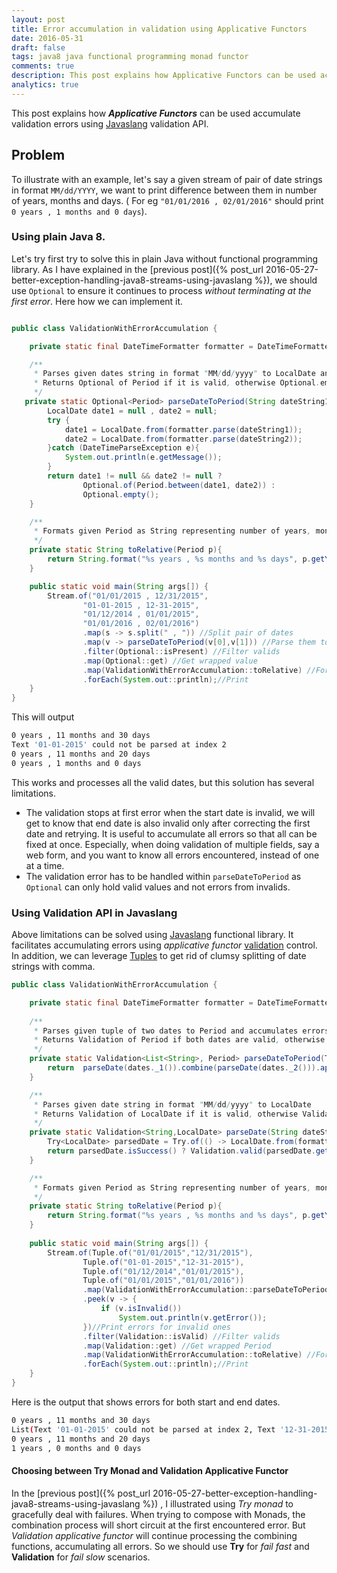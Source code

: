 ```yaml
---
layout: post
title: Error accumulation in validation using Applicative Functors
date: 2016-05-31
draft: false
tags: java8 java functional programming monad functor
comments: true
description: This post explains how Applicative Functors can be used accumulate validation errors using Javaslang's Validation API.
analytics: true
---
```


This post explains how ***Applicative Functors*** can be used accumulate validation errors using [Javaslang](http://www.javaslang.io/) validation API.

## Problem

To illustrate with an example, let's say a given stream of pair of date strings in format `MM/dd/YYYY`, we want to print difference between them in number of years, months and days. ( For eg `"01/01/2016 , 02/01/2016"` should print `0 years , 1 months and 0 days`). 
<br>

### Using plain Java 8.

Let's try first try to solve this in plain Java without functional programming library. As I have explained in the [previous post]({% post_url 2016-05-27-better-exception-handling-java8-streams-using-javaslang %}), we should use `Optional` to ensure it continues to process *without terminating at the first error*. Here how we can implement it.

```java

public class ValidationWithErrorAccumulation {

    private static final DateTimeFormatter formatter = DateTimeFormatter.ofPattern("MM/dd/yyyy");

    /**
     * Parses given dates string in format "MM/dd/yyyy" to LocalDate and converts it to Period
     * Returns Optional of Period if it is valid, otherwise Optional.empty
     */
   private static Optional<Period> parseDateToPeriod(String dateString1, String dateString2){
        LocalDate date1 = null , date2 = null;
        try {
            date1 = LocalDate.from(formatter.parse(dateString1));
            date2 = LocalDate.from(formatter.parse(dateString2));
        }catch (DateTimeParseException e){
            System.out.println(e.getMessage());
        }
        return date1 != null && date2 != null ?
                Optional.of(Period.between(date1, date2)) :
                Optional.empty();
    }

    /**
     * Formats given Period as String representing number of years, months and days.
     */
    private static String toRelative(Period p){
        return String.format("%s years , %s months and %s days", p.getYears(), p.getMonths(), p.getDays());
    }

    public static void main(String args[]) {
        Stream.of("01/01/2015 , 12/31/2015",
                "01-01-2015 , 12-31-2015",
                "01/12/2014 , 01/01/2015",
                "01/01/2016 , 02/01/2016")
                .map(s -> s.split(" , ")) //Split pair of dates
                .map(v -> parseDateToPeriod(v[0],v[1])) //Parse them to Period
                .filter(Optional::isPresent) //Filter valids
                .map(Optional::get) //Get wrapped value
                .map(ValidationWithErrorAccumulation::toRelative) //Format to Relative String containing # of years, months, days
                .forEach(System.out::println);//Print
    }
}

```

This will output

```sh
0 years , 11 months and 30 days
Text '01-01-2015' could not be parsed at index 2
0 years , 11 months and 20 days
0 years , 1 months and 0 days
```

This works and processes all the valid dates, but this solution has several limitations.

+ The validation stops at first error when the start date is invalid, we will get to know that end date is also invalid only after correcting the first date and retrying. It is useful to accumulate all errors so that all can be fixed at once.
Especially, when doing validation of multiple fields, say a web form, and you want to know all errors encountered, instead of one at a time.
+ The validation error has to be handled within `parseDateToPeriod` as `Optional` can only hold valid values and not errors from invalids.


### Using Validation API in Javaslang

Above limitations can be solved using [Javaslang](http://www.javaslang.io/) functional library. It facilitates accumulating errors using *applicative functor* [validation](http://www.javaslang.io/javaslang-docs/#_validation) control. In addition, we can leverage [Tuples](http://www.javaslang.io/javaslang-docs/#_tuples) to get rid of clumsy splitting of date strings with comma.  

```java
public class ValidationWithErrorAccumulation {

    private static final DateTimeFormatter formatter = DateTimeFormatter.ofPattern("MM/dd/yyyy");
    
    /**
     * Parses given tuple of two dates to Period and accumulates errors. 
     * Returns Validation of Period if both dates are valid, otherwise Validation of list of error messages.
     */
    private static Validation<List<String>, Period> parseDateToPeriod(Tuple2<String,String> dates){
        return  parseDate(dates._1()).combine(parseDate(dates._2())).ap( (date1, date2) -> Period.between(date1,date2));
    }

    /**
     * Parses given date string in format "MM/dd/yyyy" to LocalDate
     * Returns Validation of LocalDate if it is valid, otherwise Validation of String containing error message.
     */
    private static Validation<String,LocalDate> parseDate(String dateString){
        Try<LocalDate> parsedDate = Try.of(() -> LocalDate.from(formatter.parse(dateString)));
        return parsedDate.isSuccess() ? Validation.valid(parsedDate.get()) : Validation.invalid(parsedDate.getCause().getMessage());
    }

    /**
     * Formats given Period as String representing number of years, months and days.
     */
    private static String toRelative(Period p){
        return String.format("%s years , %s months and %s days", p.getYears(), p.getMonths(), p.getDays());
    }
    
    public static void main(String args[]) {
        Stream.of(Tuple.of("01/01/2015","12/31/2015"),
                Tuple.of("01-01-2015","12-31-2015"),
                Tuple.of("01/12/2014","01/01/2015"),
                Tuple.of("01/01/2015","01/01/2016"))
                .map(ValidationWithErrorAccumulation::parseDateToPeriod) //Parse dates to Period
                .peek(v -> {
                    if (v.isInvalid())
                        System.out.println(v.getError());
                })//Print errors for invalid ones
                .filter(Validation::isValid) //Filter valids
                .map(Validation::get) //Get wrapped Period
                .map(ValidationWithErrorAccumulation::toRelative) //Format to Relative String containing # of years, months, days
                .forEach(System.out::println);//Print
    }
}
```

Here is the output that shows errors for both start and end dates.

```sh
0 years , 11 months and 30 days
List(Text '01-01-2015' could not be parsed at index 2, Text '12-31-2015' could not be parsed at index 2)
0 years , 11 months and 20 days
1 years , 0 months and 0 days
```

#### Choosing between Try Monad and Validation Applicative Functor

In the [previous post]({% post_url 2016-05-27-better-exception-handling-java8-streams-using-javaslang %}) , I illustrated using *Try monad* to gracefully deal with failures. When trying to compose with Monads, the combination process will short circuit at the first encountered error. But *Validation applicative functor* will continue processing the combining functions, accumulating all errors. So we should use **Try** for *fail fast* and **Validation** for *fail slow* scenarios.

